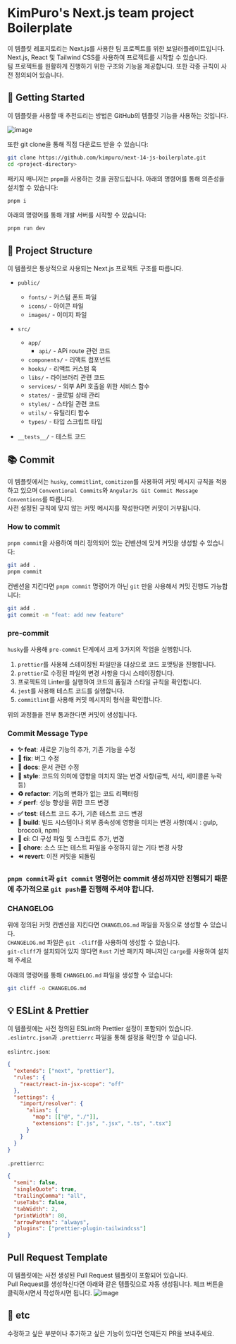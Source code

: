 # KimPuro's Next.js team project Boilerplate

이 템플릿 레포지토리는 Next.js를 사용한 팀 프로젝트를 위한 보일러플레이트입니다.  
Next.js, React 및 Tailwind CSS를 사용하여 프로젝트를 시작할 수 있습니다.  
팀 프로젝트를 원활하게 진행하기 위한 구조와 기능을 제공합니다. 또한 각종 규칙이 사전 정의되어 있습니다.

## 🚀 Getting Started

이 템플릿을 사용할 때 추천드리는 방법은 GitHub의 템플릿 기능을 사용하는 것입니다.

![image](https://github.com/user-attachments/assets/b853c7e4-e3eb-495d-b16b-d6ebecaf5c9c)

또한 git clone을 통해 직접 다운로드 받을 수 있습니다:

```bash
git clone https://github.com/kimpuro/next-14-js-boilerplate.git
cd <project-directory>
```

패키지 매니저는 `pnpm`을 사용하는 것을 권장드립니다.
아래의 명령어를 통해 의존성을 설치할 수 있습니다:

```bash
pnpm i
```

아래의 명령어를 통해 개발 서버를 시작할 수 있습니다:

```bash
pnpm run dev
```

## 📁 Project Structure

이 템플릿은 통상적으로 사용되는 Next.js 프로젝트 구조를 따릅니다.

- `public/`

  - `fonts/` - 커스텀 폰트 파일
  - `icons/` - 아이콘 파일
  - `images/` - 이미지 파일

- `src/`

  - `app/`
    - `api/` - APi route 관련 코드
  - `components/` - 리액트 컴포넌트
  - `hooks/` - 리액트 커스텀 훅
  - `libs/` - 라이브러리 관련 코드
  - `services/` - 외부 API 호출을 위한 서비스 함수
  - `states/` - 글로벌 상태 관리
  - `styles/` - 스타일 관련 코드
  - `utils/` - 유틸리티 함수
  - `types/` - 타입 스크립트 타입

- `__tests__/` - 테스트 코드

## 📚 Commit

이 템플릿에서는 `husky`, `commitlint`, `comitizen`를 사용하여 커밋 메시지 규칙을 적용하고 있으며 `Conventional Commits`와 `AngularJs Git Commit Message Conventions`를 따릅니다.  
사전 설정된 규칙에 맞지 않는 커밋 메시지를 작성한다면 커밋이 거부됩니다.

### How to commit

`pnpm commit`을 사용하여 미리 정의되어 있는 컨벤션에 맞게 커밋을 생성할 수 있습니다:

```bash
git add .
pnpm commit
```

컨벤션을 지킨다면 `pnpm commit` 명령어가 아닌 `git` 만을 사용해서 커밋 진행도 가능합니다:

```bash
git add .
git commit -m "feat: add new feature"
```

### pre-commit

`husky`를 사용해 `pre-commit` 단계에서 크게 3가지의 작업을 실행합니다.

1. `prettier`를 사용해 스테이징된 파일만을 대상으로 코드 포맷팅을 진행합니다.
2. `prettier`로 수정된 파일의 변경 사항을 다시 스테이징합니다.
3. 프로젝트의 Linter를 실행하여 코드의 품질과 스타일 규칙을 확인합니다.
4. `jest`를 사용해 테스트 코드를 실행합니다.
5. `commitlint`를 사용해 커밋 메시지의 형식을 확인합니다.

위의 과정들을 전부 통과한다면 커밋이 생성됩니다.

### Commit Message Type

- **✨ feat**: 새로운 기능의 추가, 기존 기능을 수정
- **🐛 fix**: 버그 수정
- **📝 docs**: 문서 관련 수정
- **🎨 style**: 코드의 의미에 영향을 미치지 않는 변경 사항(공백, 서식, 세미콜론 누락 등)
- **♻️ refactor**: 기능의 변화가 없는 코드 리팩터링
- **⚡ perf**: 성능 향상을 위한 코드 변경
- **✅ test**: 테스트 코드 추가, 기존 테스트 코드 변경
- **🔧 build**: 빌드 시스템이나 외부 종속성에 영향을 미치는 변경 사항(예시 : gulp, broccoli, npm)
- **👷 ci**: CI 구성 파일 및 스크립트 추가, 변경
- **🔨 chore**: 소스 또는 테스트 파일을 수정하지 않는 기타 변경 사항
- **⏪ revert**: 이전 커밋을 되돌림

### `pnpm commit`과 `git commit` 명령어는 commit 생성까지만 진행되기 때문에 추가적으로 `git push`를 진행해 주셔야 합니다.

### CHANGELOG

위에 정의된 커밋 컨벤션을 지킨다면 `CHANGELOG.md` 파일을 자동으로 생성할 수 있습니다.  
`CHANGELOG.md` 파일은 `git -cliff`를 사용하여 생성할 수 있습니다.  
`git-cliff`가 설치되어 있지 않다면 `Rust` 기반 패키지 매니저인 `cargo`를 사용하여 설치해 주세요

아래의 명령어를 통해 `CHANGELOG.md` 파일을 생성할 수 있습니다:

```bash
git cliff -o CHANGELOG.md
```

## 💡 ESLint & Prettier

이 템플릿에는 사전 정의된 ESLint와 Prettier 설정이 포함되어 있습니다.  
`.eslintrc.json`과 `.prettierrc` 파일을 통해 설정을 확인할 수 있습니다.

`eslintrc.json`:

```json
{
  "extends": ["next", "prettier"],
  "rules": {
    "react/react-in-jsx-scope": "off"
  },
  "settings": {
    "import/resolver": {
      "alias": {
        "map": [["@", "./"]],
        "extensions": [".js", ".jsx", ".ts", ".tsx"]
      }
    }
  }
}
```

`.prettierrc`:

```json
{
  "semi": false,
  "singleQuote": true,
  "trailingComma": "all",
  "useTabs": false,
  "tabWidth": 2,
  "printWidth": 80,
  "arrowParens": "always",
  "plugins": ["prettier-plugin-tailwindcss"]
}
```

## Pull Request Template

이 템플릿에는 사전 생성된 Pull Request 템플릿이 포함되어 있습니다.  
Pull Request를 생성하신다면 아래와 같은 템플릿으로 자동 생성됩니다. 체크 버튼을 클릭하시면서 작성하시면 됩니다.
![image](https://github.com/user-attachments/assets/b7707f37-d3b4-47d9-b0d6-6f68ff581f83)

## 📝 etc

수정하고 싶은 부분이나 추가하고 싶은 기능이 있다면 언제든지 PR을 보내주세요.
